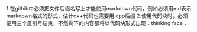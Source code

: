 1.在githib中必须把文件后缀名写上才能使用markdown代码，例如必须用md表示markdown格式的形式，估计c++代码也需要用.cpp后缀
2.使用代码块时，必须要用三个反引号结束，不然剩下的内容都将以代码块形式出现：thinking face：
